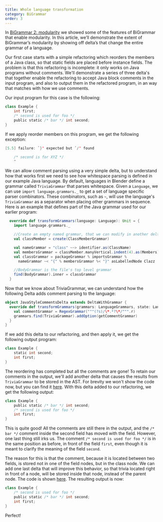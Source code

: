 ```yaml
---
title: Whole language transformation
category: BiGrammar
order: 3
---
```


In [BiGrammar 2: modularity](https://github.com/keyboardDrummer/Blender/wiki/BiGrammar-2:-modularity) we showed some of the features of BiGrammar that enable modularity. In this article, we’ll demonstrate the extent of BiGrammar’s modularity by showing off delta’s that change the entire grammar of a language.

Our first case starts with a simple refactoring which reorders the members of a Java class, so that static fields are placed before instance fields. The problem is that this refactoring is incomplete: it only works on Java programs without comments. We'll demonstrate a series of three delta's that together enable the refactoring to accept Java block comments in the input program, and also to output them in the refactored program, in an way that matches with how we use comments.

Our input program for this case is the following:
```scala
class Example {
    int first;
    /* second is used for foo */
    public static /* bar */ int second;
}
```
If we apply reorder members on this program, we get the following exception:
```java
[5.5] failure: `}' expected but `/' found

    /* second is for XYZ */
    ^
```
We can allow comment parsing using a very simple delta, but to understand how that works first we need to see how whitespace parsing is defined in our example Java language. By default, languages in Blender define a grammar called `TriviaGrammar` that parses whitespace. Given a `Language`, we can use `import language.grammars._` to get a set of language specific parser combinators. These combinators, such as `~`, will use the language's `TriviaGrammar` as a separator when placing other grammars in sequence. Here is an example that defines part of the Java grammar used for our earlier program:
```scala
  override def transformGrammars(language: Language): Unit = {
    import language.grammars._

    //Create an empty named grammar, that we can modify in another delta.
    val classMember = create(ClassMemberGrammar) 

    val nameGrammar = "class" ~~> identifier.as(ClassName)
    val membersGrammar = classMember.manyVertical.indent(4).as(Members)
    val classGrammar = packageGrammar % importsGrammar % 
      nameGrammar ~< "{" % membersGrammar %< "}" asLabelledNode Clazz

    //BodyGrammar is the file's top level grammar
    find(BodyGrammar).inner = classGrammar 
  }
```
Now that we know about TriviaGrammar, we can understand how the following Delta adds comment parsing to the language:
```scala
object JavaStyleCommentsDelta extends DeltaWithGrammar {
  override def transformGrammars(grammars: LanguageGrammars, state: Language) = {
    val commentGrammar = RegexGrammar("""(?s)/\*.*?\*/""".r)
    grammars.find(TriviaGrammar).addOption(getCommentGrammar)
  }
}
```
If we add this delta to our refactoring, and then apply it, we get the following output program:
```scala
class Example {
    static int second;
    int first;
}
```
The reordering has completed but all the comments are gone! To retain our comments in the output, we'll add another delta that causes the results from `TriviaGrammar` to be stored in the AST. For brevity we won't show the code now, but you can find it [here](https://github.com/keyboardDrummer/Blender/blob/master/src/main/scala/deltas/javac/trivia/CaptureTriviaDelta.scala). With this delta added to our refactoring, we get the following output:
```scala
class Example {
    public static /* bar */ int second;
    /* second is used for foo */
    int first;
}
```
This is quite good! All the comments are still there in the output, and the `/* bar */` comment inside the second field has moved with the field. However, one last thing still irks us. The comment `/* second is used for foo */` is in the same position as before, in front of the field `first`, even though it is meant to clarify the meaning of the field `second`.

The reason for this is that the comment, because it is located between two fields, is stored not in one of the field nodes, but in the class node. We can add one last delta that will improve this behavior, so that trivia located right in front of a node, will be stored inside that node, instead of the parent node. The code is shown [here](https://github.com/keyboardDrummer/Blender/blob/master/src/main/scala/deltas/javac/trivia/TriviaInsideNode.scala). The resulting output is now:

```scala
class Example {
    /* second is used for foo */
    public static /* bar */ int second;
    int first;
}
```

Perfect!